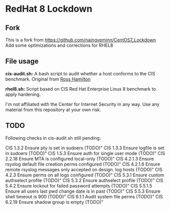 # RedHat 8 Lockdown

## Fork
This is a fork from https://github.com/naingyeminn/CentOS7_Lockdown  
Add some optimizations and corrections for RHEL8

## File usage
**cis-audit.sh:** A bash script to audit whether a host conforms to the CIS benchmark. Original from [Ross Hamilton](https://github.com/rosshamilton1)

**rhel8.sh:** Script based on CIS Red Hat Enterprise Linux 8 benchmark to apply hardening.

I'm not affiliated with the Center for Internet Security in any way.
Use any material from this repository at your own risk.  

## TODO
Following checks in cis-audit.sh still pending:

CIS 1.3.2 Ensure pty is set in sudoers (TODO)"
CIS 1.3.3 Ensure logfile is set in sudoers (TODO)"
CIS 1.5.3 Ensure auth for single user mode (TODO)"
CIS 2.2.18 Ensure MTA is configured local-only (TODO)"
CIS 4.2.1.3 Ensure rsyslog default file creation perms configured (TODO)" 
CIS 4.2.1.6 Ensure remote rsyslog messages only accepted on design. log hosts (TODO)"
CIS 4.2.3 Ensure perms on all logs configured (TODO)"
CIS 5.3.1 Ensure custom authselect profile (TODO)"
CIS 5.3.2 Ensure authselect profile (TODO)"
CIS 5.4.2 Ensure lockout for failed password attempts (TODO)"
CIS 5.5.1.5 Ensure all users last pwd change date is in past (TODO)"
CIS 5.5.3 Ensure shell timeout is 900 (TODO)"
CIS 6.1.1 Audit system file perms (TODO)"
CIS 6.2.19 Ensure shadow group is empty (TODO)"
